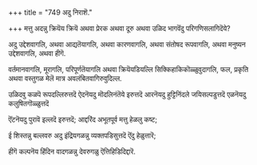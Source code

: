 +++
title = "749 अदु निराशॆ."

+++
मत्तु अदन्नु क्रियॆय क्रियॆ अथवा प्रेरक अथवा दूरु अथवा उळिद भागवॆंदु परिगणिसलागिदॆये?

अदु उद्देशवागलि, अथवा आद्यतॆयागलि, अथवा कारणवागलि, अथवा संतोषद रूपवागलि, अथवा मनुष्यन उद्देशवागलि, अथवा हीगॆ.

वर्तमानवागलि, मूरागलि, परिपूर्णतॆयागलि अथवा क्रियॆयडियल्लि सिक्किहाकिकॊळ्ळुवुदागलि, फल, प्रकृति अथवा वस्तुगळ मेलॆ मात्र अवलंबितवागिरुवुदिल्ल.

उळिदवु कळपॆ रूपदल्लिरुत्तदॆ ऐदनॆयदु मॊदलिनंतॆये इरुत्तदॆ आरनॆयदु हुट्टिनिंदले जयिसल्पडुत्तदॆ एळनॆयदु कलुषितगॊळ्ळुत्तदॆ

ऎंटनॆयदु पुरावॆ इल्लदॆ इरुत्तदॆ; आद्दरिंद अभूतपूर्व मत्तु हेळलु कष्ट;

ई शिस्तन्नु बल्लवरु अदु इंद्रियगळन्नु व्यक्तपडिसुत्तदॆ ऎंदु हेळुत्तारॆ;

हीगॆ कल्पनॆय हिंदिन वादगळन्नु देवरुगळु ऎत्तिहिडिदिद्दारॆ.

